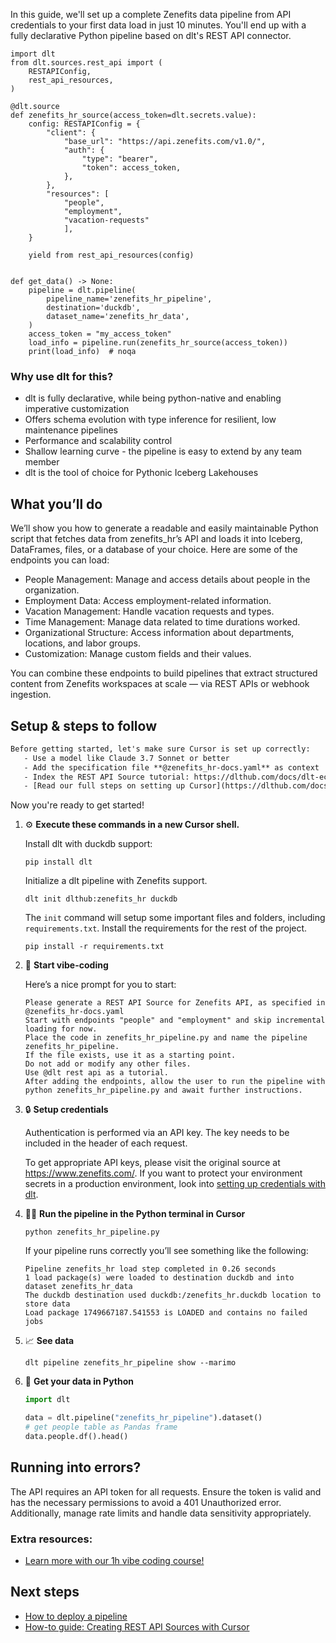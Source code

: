 In this guide, we'll set up a complete Zenefits data pipeline from API credentials to your first data load in just 10 minutes. You'll end up with a fully declarative Python pipeline based on dlt's REST API connector.

```python-outcome
import dlt
from dlt.sources.rest_api import (
    RESTAPIConfig,
    rest_api_resources,
)

@dlt.source
def zenefits_hr_source(access_token=dlt.secrets.value):
    config: RESTAPIConfig = {
        "client": {
            "base_url": "https://api.zenefits.com/v1.0/",
            "auth": {
                "type": "bearer",
                "token": access_token,
            },
        },
        "resources": [
            "people",
            "employment",
            "vacation-requests"
            ],
    }

    yield from rest_api_resources(config)


def get_data() -> None:
    pipeline = dlt.pipeline(
        pipeline_name='zenefits_hr_pipeline',
        destination='duckdb',
        dataset_name='zenefits_hr_data', 
    )
    access_token = "my_access_token"
    load_info = pipeline.run(zenefits_hr_source(access_token))
    print(load_info)  # noqa
```

### Why use dlt for this?

- dlt is fully declarative, while being python-native and enabling imperative customization
- Offers schema evolution with type inference for resilient, low maintenance pipelines
- Performance and scalability control
- Shallow learning curve - the pipeline is easy to extend by any team member
- dlt is the tool of choice for Pythonic Iceberg Lakehouses

## What you’ll do

We’ll show you how to generate a readable and easily maintainable Python script that fetches data from zenefits_hr’s API and loads it into Iceberg, DataFrames, files, or a database of your choice. Here are some of the endpoints you can load:

- People Management: Manage and access details about people in the organization.
- Employment Data: Access employment-related information.
- Vacation Management: Handle vacation requests and types.
- Time Management: Manage data related to time durations worked.
- Organizational Structure: Access information about departments, locations, and labor groups.
- Customization: Manage custom fields and their values.

You can combine these endpoints to build pipelines that extract structured content from Zenefits workspaces at scale — via REST APIs or webhook ingestion.

## Setup & steps to follow

```default
Before getting started, let's make sure Cursor is set up correctly:
   - Use a model like Claude 3.7 Sonnet or better
   - Add the specification file **@zenefits_hr-docs.yaml** as context
   - Index the REST API Source tutorial: https://dlthub.com/docs/dlt-ecosystem/verified-sources/rest_api/ and add it to context as **@dlt rest api**
   - [Read our full steps on setting up Cursor](https://dlthub.com/docs/dlt-ecosystem/llm-tooling/cursor-restapi#23-configuring-cursor-with-documentation)
```

Now you're ready to get started! 

1. ⚙️ **Execute these commands in a new Cursor shell.**
    
    Install dlt with duckdb support:
    ```shell
    pip install dlt
    ```

    Initialize a dlt pipeline with Zenefits support.
    ```shell
    dlt init dlthub:zenefits_hr duckdb
    ```

    The `init` command will setup some important files and folders, including `requirements.txt`. Install the requirements for the rest of the project.
    ```shell
    pip install -r requirements.txt
    ```
    
2. 🤠 **Start vibe-coding**
    
    Here’s a nice prompt for you to start: 
    
    ```prompt
    Please generate a REST API Source for Zenefits API, as specified in @zenefits_hr-docs.yaml 
    Start with endpoints "people" and "employment" and skip incremental loading for now. 
    Place the code in zenefits_hr_pipeline.py and name the pipeline zenefits_hr_pipeline. 
    If the file exists, use it as a starting point. 
    Do not add or modify any other files. 
    Use @dlt rest api as a tutorial. 
    After adding the endpoints, allow the user to run the pipeline with python zenefits_hr_pipeline.py and await further instructions.
    ```

    
3. 🔒 **Setup credentials** 
    
    Authentication is performed via an API key. The key needs to be included in the header of each request.
    
    To get appropriate API keys, please visit the original source at https://www.zenefits.com/.
    If you want to protect your environment secrets in a production environment, look into [setting up credentials with dlt](https://dlthub.com/docs/walkthroughs/add_credentials).
    
4. 🏃‍♀️ **Run the pipeline in the Python terminal in Cursor**
    
    ```shell
    python zenefits_hr_pipeline.py
    ```
    
    If your pipeline runs correctly you’ll see something like the following:
    
    ```shell
    Pipeline zenefits_hr load step completed in 0.26 seconds
    1 load package(s) were loaded to destination duckdb and into dataset zenefits_hr_data
    The duckdb destination used duckdb:/zenefits_hr.duckdb location to store data
    Load package 1749667187.541553 is LOADED and contains no failed jobs
    ```
    
5. 📈 **See data**
    
    ```shell
    dlt pipeline zenefits_hr_pipeline show --marimo
    ```
    
6. 🐍 **Get your data in Python**
    
    ```python
    import dlt

   data = dlt.pipeline("zenefits_hr_pipeline").dataset()
   # get people table as Pandas frame
   data.people.df().head()
    ```

## Running into errors?

The API requires an API token for all requests. Ensure the token is valid and has the necessary permissions to avoid a 401 Unauthorized error. Additionally, manage rate limits and handle data sensitivity appropriately.

### Extra resources:

- [Learn more with our 1h vibe coding course!](https://www.youtube.com/watch?v=GGid70rnJuM)

## Next steps

- [How to deploy a pipeline](https://dlthub.com/docs/walkthroughs/deploy-a-pipeline)
- [How-to guide: Creating REST API Sources with Cursor](https://dlthub.com/docs/dlt-ecosystem/llm-tooling/cursor-restapi)